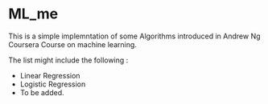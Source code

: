 # ML_me

This is a simple implemntation of some Algorithms introduced in Andrew Ng Coursera Course on machine learning.

The list might include the following : 
- Linear Regression
- Logistic Regression
- To be added.


